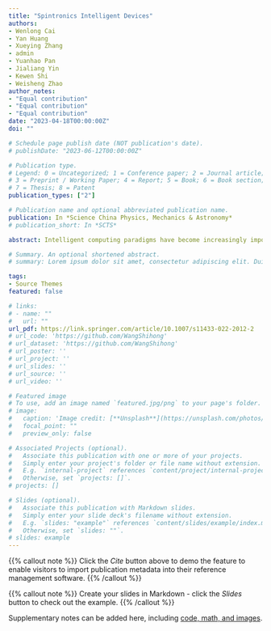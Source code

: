 ```yaml
---
title: "Spintronics Intelligent Devices"
authors:
- Wenlong Cai
- Yan Huang
- Xueying Zhang
- admin
- Yuanhao Pan
- Jialiang Yin
- Kewen Shi
- Weisheng Zhao
author_notes:
- "Equal contribution"
- "Equal contribution"
- "Equal contribution"
date: "2023-04-18T00:00:00Z"
doi: ""

# Schedule page publish date (NOT publication's date).
# publishDate: "2023-06-12T00:00:00Z"

# Publication type.
# Legend: 0 = Uncategorized; 1 = Conference paper; 2 = Journal article;
# 3 = Preprint / Working Paper; 4 = Report; 5 = Book; 6 = Book section;
# 7 = Thesis; 8 = Patent
publication_types: ["2"]

# Publication name and optional abbreviated publication name.
publication: In *Science China Physics, Mechanics & Astronomy*
# publication_short: In *SCTS*

abstract: Intelligent computing paradigms have become increasingly important for the efficient processing of massive amounts of data. However, using traditional electronic devices to implement these intelligent paradigms is currently mismatched and limited by their energy, area, and speed. Spintronics, which exploits the magnetic and electrical properties of electrons, could break through these limitations and bring new possibilities to electrical devices. In particular, the tunneling magnetoresistance effect, merging quantum and spintronics, enables spintronic devices to be compatible with standard integrated circuits with a magnetic tunnel junction (MTJ) design, showing great potential for implementing hardware-based intelligent frameworks. In this review, we introduce the specific capabilities of MTJs, including nonvolatility, stochasticity, plasticity, and nonlinearity, which are highly favorable in artificial intelligence algorithms. We then present how these devices could impact the development of intelligent computing, including in-memory computing, probabilistic computing, and neuromorphic computing. Finally, we discuss their challenges and perspectives in intelligent hardware implementations.

# Summary. An optional shortened abstract.
# summary: Lorem ipsum dolor sit amet, consectetur adipiscing elit. Duis posuere tellus ac convallis placerat. Proin tincidunt magna sed ex sollicitudin condimentum.

tags:
- Source Themes
featured: false

# links:
# - name: ""
#   url: ""
url_pdf: https://link.springer.com/article/10.1007/s11433-022-2012-2
# url_code: 'https://github.com/WangShihong'
# url_dataset: 'https://github.com/WangShihong'
# url_poster: ''
# url_project: ''
# url_slides: ''
# url_source: ''
# url_video: ''

# Featured image
# To use, add an image named `featured.jpg/png` to your page's folder. 
# image:
#   caption: 'Image credit: [**Unsplash**](https://unsplash.com/photos/jdD8gXaTZsc)'
#   focal_point: ""
#   preview_only: false

# Associated Projects (optional).
#   Associate this publication with one or more of your projects.
#   Simply enter your project's folder or file name without extension.
#   E.g. `internal-project` references `content/project/internal-project/index.md`.
#   Otherwise, set `projects: []`.
# projects: []

# Slides (optional).
#   Associate this publication with Markdown slides.
#   Simply enter your slide deck's filename without extension.
#   E.g. `slides: "example"` references `content/slides/example/index.md`.
#   Otherwise, set `slides: ""`.
# slides: example
---
```


{{% callout note %}}
Click the *Cite* button above to demo the feature to enable visitors to import publication metadata into their reference management software.
{{% /callout %}}

{{% callout note %}}
Create your slides in Markdown - click the *Slides* button to check out the example.
{{% /callout %}}

Supplementary notes can be added here, including [code, math, and images](https://wowchemy.com/docs/writing-markdown-latex/).
